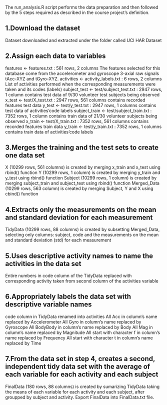 

The run_analysis.R script performs the data preparation and then followed by the 5 steps required as described in the course project’s definition.

   ## 1.Download the dataset
   Dataset downloaded and extracted under the folder called UCI HAR Dataset

   ## 2.Assign each data to variables
   features <- features.txt : 561 rows, 2 columns
        The features selected for this database come from the accelerometer and gyroscope 3-axial raw signals tAcc-XYZ and tGyro-XYZ.
        activities <- activity_labels.txt : 6 rows, 2 columns
        List of activities performed when the corresponding measurements were taken and its codes (labels)
        subject_test <- test/subject_test.txt : 2947 rows, 1 column
        contains test data of 9/30 volunteer test subjects being observed
        x_test <- test/X_test.txt : 2947 rows, 561 columns
        contains recorded features test data
        y_test <- test/y_test.txt : 2947 rows, 1 columns
        contains test data of activities’code labels
        subject_train <- test/subject_train.txt : 7352 rows, 1 column
        contains train data of 21/30 volunteer subjects being observed
        x_train <- test/X_train.txt : 7352 rows, 561 columns
        contains recorded features train data
        y_train <- test/y_train.txt : 7352 rows, 1 columns
        contains train data of activities’code labels

   ## 3.Merges the training and the test sets to create one data set
   X (10299 rows, 561 columns) is created by merging x_train and x_test using rbind() function
   Y (10299 rows, 1 column) is created by merging y_train and y_test using rbind() function
   Subject (10299 rows, 1 column) is created by merging subject_train and subject_test using rbind() function
   Merged_Data (10299 rows, 563 column) is created by merging Subject, Y and X using cbind() function

   ## 4.Extracts only the measurements on the mean and standard deviation for each measurement
   TidyData (10299 rows, 88 columns) is created by subsetting Merged_Data, selecting only columns: subject, code and the measurements on the mean and standard deviation (std) for each measurement

   ## 5.Uses descriptive activity names to name the activities in the data set
   Entire numbers in code column of the TidyData replaced with corresponding activity taken from second column of the activities variable

   ## 6.Appropriately labels the data set with descriptive variable names
   code column in TidyData renamed into activities
        All Acc in column’s name replaced by Accelerometer
        All Gyro in column’s name replaced by Gyroscope
        All BodyBody in column’s name replaced by Body
        All Mag in column’s name replaced by Magnitude
        All start with character f in column’s name replaced by Frequency
        All start with character t in column’s name replaced by Time

   ## 7.From the data set in step 4, creates a second, independent tidy data set with the average of each variable for each activity and each subject
   FinalData (180 rows, 88 columns) is created by sumarizing TidyData taking the means of each variable for each activity and each subject, after groupped by subject and activity.
        Export FinalData into FinalData.txt file.

